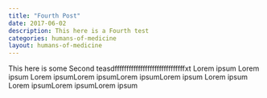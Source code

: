 ```yaml
---
title: "Fourth Post"
date: 2017-06-02
description: This here is a Fourth test
categories: humans-of-medicine
layout: humans-of-medicine
---
```


This here is some Second teasdffffffffffffffffffffffffffffffxt Lorem ipsum Lorem ipsum Lorem ipsumLorem ipsumLorem ipsumLorem ipsum Lorem ipsum Lorem ipsumLorem ipsumLorem ipsum